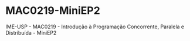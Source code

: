# MAC0219-MiniEP2
IME-USP - MAC0219 - Introdução à Programação Concorrente, Paralela e Distribuída - MiniEP2
